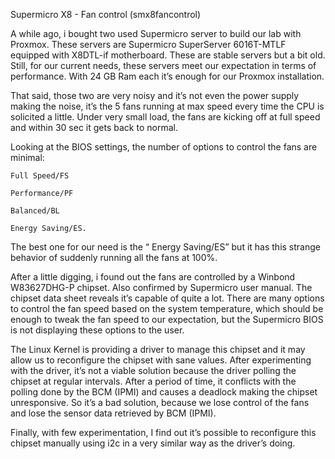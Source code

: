 Supermicro X8 - Fan control (smx8fancontrol)

A while ago, i bought two used Supermicro server to build our lab with Proxmox. These servers are Supermicro SuperServer 6016T-MTLF equipped with X8DTL-if motherboard. These are stable servers but a bit old. Still, for our current needs, these servers meet our expectation in terms of performance. With 24 GB Ram each it’s enough for our Proxmox installation.

That said, those two are very noisy and it’s not even the power supply making the noise, it’s the 5 fans running at max speed every time the CPU is solicited a little. Under very small load, the fans are kicking off at full speed and within 30 sec it gets back to normal.

Looking at the BIOS settings, the number of options to control the fans are minimal:

    Full Speed/FS

    Performance/PF

    Balanced/BL

    Energy Saving/ES.

The best one for our need is the “ Energy Saving/ES” but it has this strange behavior of suddenly running all the fans at 100%.

After a little digging, i found out the fans are controlled by a Winbond W83627DHG-P chipset. Also confirmed by Supermicro user manual. The chipset data sheet reveals it’s capable of quite a lot. There are many options to control the fan speed based on the system temperature, which should be enough to tweak the fan speed to our expectation, but the Supermicro BIOS is not displaying these options to the user.

The Linux Kernel is providing a driver to manage this chipset and it may allow us to reconfigure the chipset with sane values. After experimenting with the driver, it’s not a viable solution because the driver polling the chipset at regular intervals. After a period of time, it conflicts with the polling done by the BCM (IPMI) and causes a deadlock making the chipset unresponsive. So it’s a bad solution, because we lose control of the fans and lose the sensor data retrieved by BCM (IPMI).

Finally, with few experimentation, I find out it’s possible to reconfigure this chipset manually using i2c in a very similar way as the driver’s doing.

